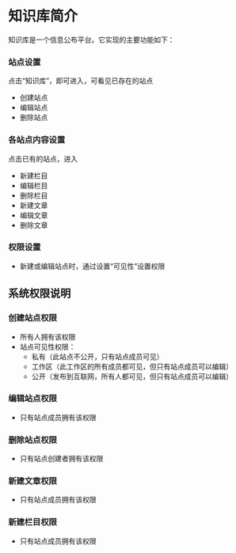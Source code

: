 # 知识库简介 #

知识库是一个信息公布平台。它实现的主要功能如下：

### 站点设置 ###

点击“知识库”，即可进入，可看见已存在的站点

- 创建站点
- 编辑站点
- 删除站点

### 各站点内容设置 ###
点击已有的站点，进入

- 新建栏目
- 编辑栏目
- 删除栏目
- 新建文章
- 编辑文章
- 删除文章

### 权限设置 ###

- 新建或编辑站点时，通过设置“可见性”设置权限

## 系统权限说明 ##

### 创建站点权限 ###


- 所有人拥有该权限
- 站点可见性权限：
    - 私有（此站点不公开，只有站点成员可见）
    - 工作区（此工作区的所有成员都可见，但只有站点成员可以编辑）
    - 公开（发布到互联网，所有人都可见，但只有站点成员可以编辑）



### 编辑站点权限 ###

- 只有站点成员拥有该权限



### 删除站点权限 ###
- 只有站点创建者拥有该权限


### 新建文章权限 ###
- 只有站点成员拥有该权限

### 新建栏目权限 ###
- 只有站点成员拥有该权限
